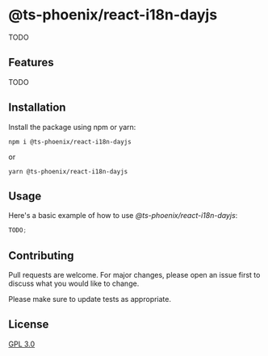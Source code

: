 # @ts-phoenix/react-i18n-dayjs

TODO

## Features

TODO

## Installation

Install the package using npm or yarn:

```
npm i @ts-phoenix/react-i18n-dayjs
```

or

```
yarn @ts-phoenix/react-i18n-dayjs
```

## Usage

Here's a basic example of how to use _@ts-phoenix/react-i18n-dayjs_:

```ts
TODO;
```

## Contributing

Pull requests are welcome. For major changes, please open an issue first
to discuss what you would like to change.

Please make sure to update tests as appropriate.

## License

[GPL 3.0](https://choosealicense.com/licenses/gpl-3.0/)
